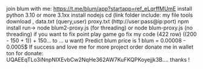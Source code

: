 join blum with me: https://t.me/blum/app?startapp=ref_eLqrffMUmE install python 3.10 or more 3.1xx install nodejs cd (link folder include: my file tools download , data.txt (query,user) proxy.txt (http://user:pass@ip:port) npm install run-> node blum2-proxy.js (for threading) or node blum-proxy.js (no threading) if you want to fix point play game go fix my code (422 row) ((200 - 150 + 1)) + 150... to ... u want) Predict blum price is 1 blum = 0.00008 - 0.0005$ If success and love me for more project order donate me in wallet ton for donate: UQAEEqTLo3iNnpNIXEvbCw2NqHe362AW7KuFKQPKoyejjk3B.... thanks !
